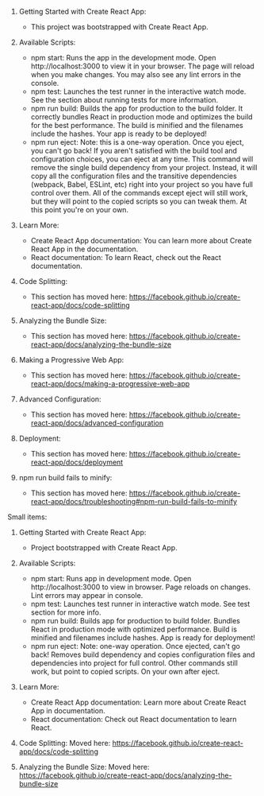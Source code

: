 1. Getting Started with Create React App:
   - This project was bootstrapped with Create React App.

2. Available Scripts:
   - npm start: Runs the app in the development mode. Open http://localhost:3000 to view it in your browser. The page will reload when you make changes. You may also see any lint errors in the console.
   - npm test: Launches the test runner in the interactive watch mode. See the section about running tests for more information.
   - npm run build: Builds the app for production to the build folder. It correctly bundles React in production mode and optimizes the build for the best performance. The build is minified and the filenames include the hashes. Your app is ready to be deployed!
   - npm run eject: Note: this is a one-way operation. Once you eject, you can't go back! If you aren't satisfied with the build tool and configuration choices, you can eject at any time. This command will remove the single build dependency from your project. Instead, it will copy all the configuration files and the transitive dependencies (webpack, Babel, ESLint, etc) right into your project so you have full control over them. All of the commands except eject will still work, but they will point to the copied scripts so you can tweak them. At this point you're on your own.

3. Learn More:
   - Create React App documentation: You can learn more about Create React App in the documentation.
   - React documentation: To learn React, check out the React documentation.

4. Code Splitting:
   - This section has moved here: https://facebook.github.io/create-react-app/docs/code-splitting

5. Analyzing the Bundle Size:
   - This section has moved here: https://facebook.github.io/create-react-app/docs/analyzing-the-bundle-size

6. Making a Progressive Web App:
   - This section has moved here: https://facebook.github.io/create-react-app/docs/making-a-progressive-web-app

7. Advanced Configuration:
   - This section has moved here: https://facebook.github.io/create-react-app/docs/advanced-configuration

8. Deployment:
   - This section has moved here: https://facebook.github.io/create-react-app/docs/deployment

9. npm run build fails to minify:
   - This section has moved here: https://facebook.github.io/create-react-app/docs/troubleshooting#npm-run-build-fails-to-minify

Small items:

1. Getting Started with Create React App:
   - Project bootstrapped with Create React App.

2. Available Scripts:
   - npm start: Runs app in development mode. Open http://localhost:3000 to view in browser. Page reloads on changes. Lint errors may appear in console.
   - npm test: Launches test runner in interactive watch mode. See test section for more info.
   - npm run build: Builds app for production to build folder. Bundles React in production mode with optimized performance. Build is minified and filenames include hashes. App is ready for deployment!
   - npm run eject: Note: one-way operation. Once ejected, can't go back! Removes build dependency and copies configuration files and dependencies into project for full control. Other commands still work, but point to copied scripts. On your own after eject.

3. Learn More:
   - Create React App documentation: Learn more about Create React App in documentation.
   - React documentation: Check out React documentation to learn React.

4. Code Splitting: Moved here: https://facebook.github.io/create-react-app/docs/code-splitting

5. Analyzing the Bundle Size: Moved here: https://facebook.github.io/create-react-app/docs/analyzing-the-bundle-size

